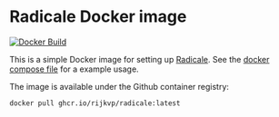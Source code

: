 # Radicale Docker image

[![Docker Build](https://github.com/rijkvp/radicale-docker/actions/workflows/docker-build.yml/badge.svg)](https://github.com/rijkvp/radicale-docker/actions/workflows/docker-build.yml)

This is a simple Docker image for setting up [Radicale](https://github.com/Kozea/Radicale).
See the [docker compose file](./docker-compose.yml) for a example usage.

The image is available under the Github container registry:
```sh
docker pull ghcr.io/rijkvp/radicale:latest
```
